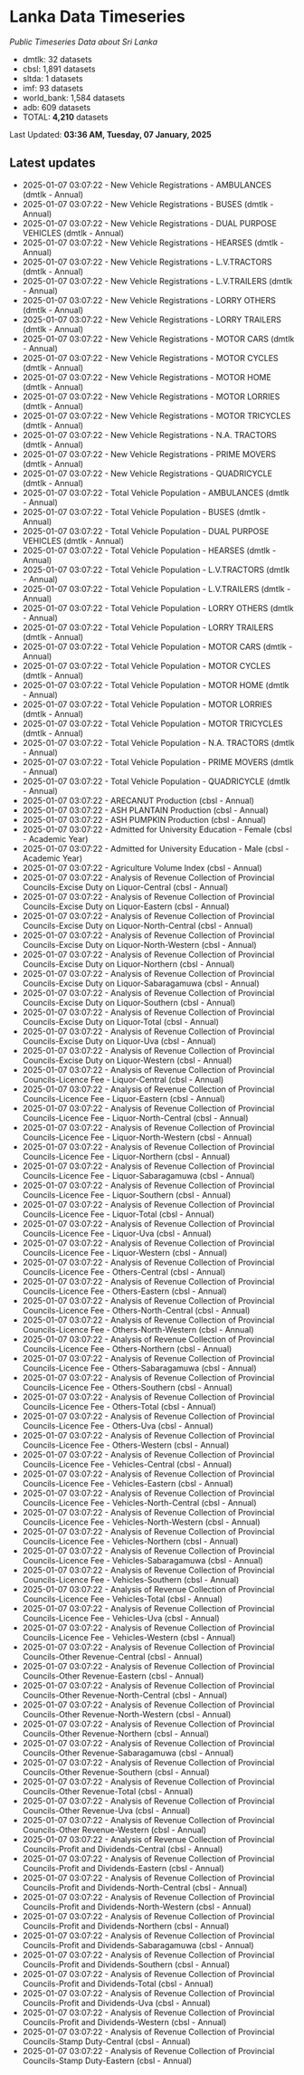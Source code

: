 # Lanka Data Timeseries
*Public Timeseries Data about Sri Lanka*

* dmtlk: 32 datasets
* cbsl: 1,891 datasets
* sltda: 1 datasets
* imf: 93 datasets
* world_bank: 1,584 datasets
* adb: 609 datasets
* TOTAL: **4,210** datasets

Last Updated: **03:36 AM, Tuesday, 07 January, 2025**

## Latest updates

* 2025-01-07 03:07:22 - New Vehicle Registrations - AMBULANCES (dmtlk - Annual)
* 2025-01-07 03:07:22 - New Vehicle Registrations - BUSES (dmtlk - Annual)
* 2025-01-07 03:07:22 - New Vehicle Registrations - DUAL PURPOSE VEHICLES (dmtlk - Annual)
* 2025-01-07 03:07:22 - New Vehicle Registrations - HEARSES (dmtlk - Annual)
* 2025-01-07 03:07:22 - New Vehicle Registrations - L.V.TRACTORS (dmtlk - Annual)
* 2025-01-07 03:07:22 - New Vehicle Registrations - L.V.TRAILERS (dmtlk - Annual)
* 2025-01-07 03:07:22 - New Vehicle Registrations - LORRY OTHERS (dmtlk - Annual)
* 2025-01-07 03:07:22 - New Vehicle Registrations - LORRY TRAILERS (dmtlk - Annual)
* 2025-01-07 03:07:22 - New Vehicle Registrations - MOTOR CARS (dmtlk - Annual)
* 2025-01-07 03:07:22 - New Vehicle Registrations - MOTOR CYCLES (dmtlk - Annual)
* 2025-01-07 03:07:22 - New Vehicle Registrations - MOTOR HOME (dmtlk - Annual)
* 2025-01-07 03:07:22 - New Vehicle Registrations - MOTOR LORRIES (dmtlk - Annual)
* 2025-01-07 03:07:22 - New Vehicle Registrations - MOTOR TRICYCLES (dmtlk - Annual)
* 2025-01-07 03:07:22 - New Vehicle Registrations - N.A. TRACTORS (dmtlk - Annual)
* 2025-01-07 03:07:22 - New Vehicle Registrations - PRIME MOVERS (dmtlk - Annual)
* 2025-01-07 03:07:22 - New Vehicle Registrations - QUADRICYCLE (dmtlk - Annual)
* 2025-01-07 03:07:22 - Total Vehicle Population - AMBULANCES (dmtlk - Annual)
* 2025-01-07 03:07:22 - Total Vehicle Population - BUSES (dmtlk - Annual)
* 2025-01-07 03:07:22 - Total Vehicle Population - DUAL PURPOSE VEHICLES (dmtlk - Annual)
* 2025-01-07 03:07:22 - Total Vehicle Population - HEARSES (dmtlk - Annual)
* 2025-01-07 03:07:22 - Total Vehicle Population - L.V.TRACTORS (dmtlk - Annual)
* 2025-01-07 03:07:22 - Total Vehicle Population - L.V.TRAILERS (dmtlk - Annual)
* 2025-01-07 03:07:22 - Total Vehicle Population - LORRY OTHERS (dmtlk - Annual)
* 2025-01-07 03:07:22 - Total Vehicle Population - LORRY TRAILERS (dmtlk - Annual)
* 2025-01-07 03:07:22 - Total Vehicle Population - MOTOR CARS (dmtlk - Annual)
* 2025-01-07 03:07:22 - Total Vehicle Population - MOTOR CYCLES (dmtlk - Annual)
* 2025-01-07 03:07:22 - Total Vehicle Population - MOTOR HOME (dmtlk - Annual)
* 2025-01-07 03:07:22 - Total Vehicle Population - MOTOR LORRIES (dmtlk - Annual)
* 2025-01-07 03:07:22 - Total Vehicle Population - MOTOR TRICYCLES (dmtlk - Annual)
* 2025-01-07 03:07:22 - Total Vehicle Population - N.A. TRACTORS (dmtlk - Annual)
* 2025-01-07 03:07:22 - Total Vehicle Population - PRIME MOVERS (dmtlk - Annual)
* 2025-01-07 03:07:22 - Total Vehicle Population - QUADRICYCLE (dmtlk - Annual)
* 2025-01-07 03:07:22 - ARECANUT Production (cbsl - Annual)
* 2025-01-07 03:07:22 - ASH PLANTAIN Production (cbsl - Annual)
* 2025-01-07 03:07:22 - ASH PUMPKIN Production (cbsl - Annual)
* 2025-01-07 03:07:22 - Admitted for University Education - Female (cbsl - Academic Year)
* 2025-01-07 03:07:22 - Admitted for University Education - Male (cbsl - Academic Year)
* 2025-01-07 03:07:22 - Agriculture Volume Index (cbsl - Annual)
* 2025-01-07 03:07:22 - Analysis of Revenue Collection of Provincial Councils-Excise Duty on Liquor-Central (cbsl - Annual)
* 2025-01-07 03:07:22 - Analysis of Revenue Collection of Provincial Councils-Excise Duty on Liquor-Eastern (cbsl - Annual)
* 2025-01-07 03:07:22 - Analysis of Revenue Collection of Provincial Councils-Excise Duty on Liquor-North-Central (cbsl - Annual)
* 2025-01-07 03:07:22 - Analysis of Revenue Collection of Provincial Councils-Excise Duty on Liquor-North-Western (cbsl - Annual)
* 2025-01-07 03:07:22 - Analysis of Revenue Collection of Provincial Councils-Excise Duty on Liquor-Northern (cbsl - Annual)
* 2025-01-07 03:07:22 - Analysis of Revenue Collection of Provincial Councils-Excise Duty on Liquor-Sabaragamuwa (cbsl - Annual)
* 2025-01-07 03:07:22 - Analysis of Revenue Collection of Provincial Councils-Excise Duty on Liquor-Southern (cbsl - Annual)
* 2025-01-07 03:07:22 - Analysis of Revenue Collection of Provincial Councils-Excise Duty on Liquor-Total (cbsl - Annual)
* 2025-01-07 03:07:22 - Analysis of Revenue Collection of Provincial Councils-Excise Duty on Liquor-Uva (cbsl - Annual)
* 2025-01-07 03:07:22 - Analysis of Revenue Collection of Provincial Councils-Excise Duty on Liquor-Western (cbsl - Annual)
* 2025-01-07 03:07:22 - Analysis of Revenue Collection of Provincial Councils-Licence Fee - Liquor-Central (cbsl - Annual)
* 2025-01-07 03:07:22 - Analysis of Revenue Collection of Provincial Councils-Licence Fee - Liquor-Eastern (cbsl - Annual)
* 2025-01-07 03:07:22 - Analysis of Revenue Collection of Provincial Councils-Licence Fee - Liquor-North-Central (cbsl - Annual)
* 2025-01-07 03:07:22 - Analysis of Revenue Collection of Provincial Councils-Licence Fee - Liquor-North-Western (cbsl - Annual)
* 2025-01-07 03:07:22 - Analysis of Revenue Collection of Provincial Councils-Licence Fee - Liquor-Northern (cbsl - Annual)
* 2025-01-07 03:07:22 - Analysis of Revenue Collection of Provincial Councils-Licence Fee - Liquor-Sabaragamuwa (cbsl - Annual)
* 2025-01-07 03:07:22 - Analysis of Revenue Collection of Provincial Councils-Licence Fee - Liquor-Southern (cbsl - Annual)
* 2025-01-07 03:07:22 - Analysis of Revenue Collection of Provincial Councils-Licence Fee - Liquor-Total (cbsl - Annual)
* 2025-01-07 03:07:22 - Analysis of Revenue Collection of Provincial Councils-Licence Fee - Liquor-Uva (cbsl - Annual)
* 2025-01-07 03:07:22 - Analysis of Revenue Collection of Provincial Councils-Licence Fee - Liquor-Western (cbsl - Annual)
* 2025-01-07 03:07:22 - Analysis of Revenue Collection of Provincial Councils-Licence Fee - Others-Central (cbsl - Annual)
* 2025-01-07 03:07:22 - Analysis of Revenue Collection of Provincial Councils-Licence Fee - Others-Eastern (cbsl - Annual)
* 2025-01-07 03:07:22 - Analysis of Revenue Collection of Provincial Councils-Licence Fee - Others-North-Central (cbsl - Annual)
* 2025-01-07 03:07:22 - Analysis of Revenue Collection of Provincial Councils-Licence Fee - Others-North-Western (cbsl - Annual)
* 2025-01-07 03:07:22 - Analysis of Revenue Collection of Provincial Councils-Licence Fee - Others-Northern (cbsl - Annual)
* 2025-01-07 03:07:22 - Analysis of Revenue Collection of Provincial Councils-Licence Fee - Others-Sabaragamuwa (cbsl - Annual)
* 2025-01-07 03:07:22 - Analysis of Revenue Collection of Provincial Councils-Licence Fee - Others-Southern (cbsl - Annual)
* 2025-01-07 03:07:22 - Analysis of Revenue Collection of Provincial Councils-Licence Fee - Others-Total (cbsl - Annual)
* 2025-01-07 03:07:22 - Analysis of Revenue Collection of Provincial Councils-Licence Fee - Others-Uva (cbsl - Annual)
* 2025-01-07 03:07:22 - Analysis of Revenue Collection of Provincial Councils-Licence Fee - Others-Western (cbsl - Annual)
* 2025-01-07 03:07:22 - Analysis of Revenue Collection of Provincial Councils-Licence Fee - Vehicles-Central (cbsl - Annual)
* 2025-01-07 03:07:22 - Analysis of Revenue Collection of Provincial Councils-Licence Fee - Vehicles-Eastern (cbsl - Annual)
* 2025-01-07 03:07:22 - Analysis of Revenue Collection of Provincial Councils-Licence Fee - Vehicles-North-Central (cbsl - Annual)
* 2025-01-07 03:07:22 - Analysis of Revenue Collection of Provincial Councils-Licence Fee - Vehicles-North-Western (cbsl - Annual)
* 2025-01-07 03:07:22 - Analysis of Revenue Collection of Provincial Councils-Licence Fee - Vehicles-Northern (cbsl - Annual)
* 2025-01-07 03:07:22 - Analysis of Revenue Collection of Provincial Councils-Licence Fee - Vehicles-Sabaragamuwa (cbsl - Annual)
* 2025-01-07 03:07:22 - Analysis of Revenue Collection of Provincial Councils-Licence Fee - Vehicles-Southern (cbsl - Annual)
* 2025-01-07 03:07:22 - Analysis of Revenue Collection of Provincial Councils-Licence Fee - Vehicles-Total (cbsl - Annual)
* 2025-01-07 03:07:22 - Analysis of Revenue Collection of Provincial Councils-Licence Fee - Vehicles-Uva (cbsl - Annual)
* 2025-01-07 03:07:22 - Analysis of Revenue Collection of Provincial Councils-Licence Fee - Vehicles-Western (cbsl - Annual)
* 2025-01-07 03:07:22 - Analysis of Revenue Collection of Provincial Councils-Other Revenue-Central (cbsl - Annual)
* 2025-01-07 03:07:22 - Analysis of Revenue Collection of Provincial Councils-Other Revenue-Eastern (cbsl - Annual)
* 2025-01-07 03:07:22 - Analysis of Revenue Collection of Provincial Councils-Other Revenue-North-Central (cbsl - Annual)
* 2025-01-07 03:07:22 - Analysis of Revenue Collection of Provincial Councils-Other Revenue-North-Western (cbsl - Annual)
* 2025-01-07 03:07:22 - Analysis of Revenue Collection of Provincial Councils-Other Revenue-Northern (cbsl - Annual)
* 2025-01-07 03:07:22 - Analysis of Revenue Collection of Provincial Councils-Other Revenue-Sabaragamuwa (cbsl - Annual)
* 2025-01-07 03:07:22 - Analysis of Revenue Collection of Provincial Councils-Other Revenue-Southern (cbsl - Annual)
* 2025-01-07 03:07:22 - Analysis of Revenue Collection of Provincial Councils-Other Revenue-Total (cbsl - Annual)
* 2025-01-07 03:07:22 - Analysis of Revenue Collection of Provincial Councils-Other Revenue-Uva (cbsl - Annual)
* 2025-01-07 03:07:22 - Analysis of Revenue Collection of Provincial Councils-Other Revenue-Western (cbsl - Annual)
* 2025-01-07 03:07:22 - Analysis of Revenue Collection of Provincial Councils-Profit and Dividends-Central (cbsl - Annual)
* 2025-01-07 03:07:22 - Analysis of Revenue Collection of Provincial Councils-Profit and Dividends-Eastern (cbsl - Annual)
* 2025-01-07 03:07:22 - Analysis of Revenue Collection of Provincial Councils-Profit and Dividends-North-Central (cbsl - Annual)
* 2025-01-07 03:07:22 - Analysis of Revenue Collection of Provincial Councils-Profit and Dividends-North-Western (cbsl - Annual)
* 2025-01-07 03:07:22 - Analysis of Revenue Collection of Provincial Councils-Profit and Dividends-Northern (cbsl - Annual)
* 2025-01-07 03:07:22 - Analysis of Revenue Collection of Provincial Councils-Profit and Dividends-Sabaragamuwa (cbsl - Annual)
* 2025-01-07 03:07:22 - Analysis of Revenue Collection of Provincial Councils-Profit and Dividends-Southern (cbsl - Annual)
* 2025-01-07 03:07:22 - Analysis of Revenue Collection of Provincial Councils-Profit and Dividends-Total (cbsl - Annual)
* 2025-01-07 03:07:22 - Analysis of Revenue Collection of Provincial Councils-Profit and Dividends-Uva (cbsl - Annual)
* 2025-01-07 03:07:22 - Analysis of Revenue Collection of Provincial Councils-Profit and Dividends-Western (cbsl - Annual)
* 2025-01-07 03:07:22 - Analysis of Revenue Collection of Provincial Councils-Stamp Duty-Central (cbsl - Annual)
* 2025-01-07 03:07:22 - Analysis of Revenue Collection of Provincial Councils-Stamp Duty-Eastern (cbsl - Annual)